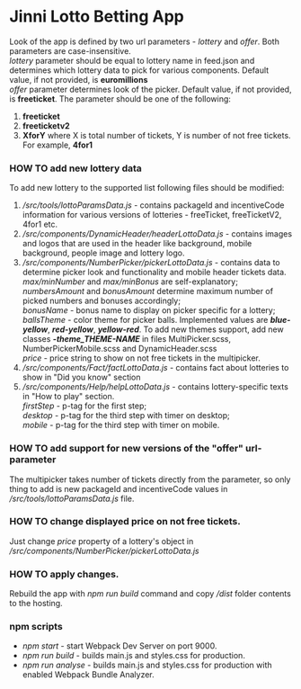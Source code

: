 # Jinni Lotto Betting App

Look of the app is defined by two url parameters - *lottery* and *offer*. Both parameters are case-insensitive.<br>
*lottery* parameter should be equal to lottery name in feed.json and determines which lottery data to pick for various components.
Default value, if not provided, is **euromillions**<br>
*offer* parameter determines look of the picker. Default value, if not provided, is **freeticket**. The parameter should be one of the following:
1. **freeticket**
2. **freeticketv2**
3. **XforY** where X is total number of tickets, Y is number of not free tickets. For example, **4for1** <br>

### HOW TO add new lottery data
To add new lottery to the supported list following files should be modified:<br>
1. */src/tools/lottoParamsData.js* - contains packageId and incentiveCode information for various versions of lotteries - freeTicket, freeTicketV2, 4for1 etc.
2. */src/components/DynamicHeader/headerLottoData.js* - contains images and logos that are used in the header like background, mobile background, people image and lottery logo.
3. */src/components/NumberPicker/pickerLottoData.js* - contains data to determine picker look and functionality and mobile header tickets data. <br>
*max/minNumber* and *max/minBonus* are self-explanatory;<br> *numbersAmount* and *bonusAmount* determine maximum number of picked numbers and bonuses accordingly;<br>
*bonusName* - bonus name to display on picker specific for a lottery;<br>
*ballsTheme* - color theme for picker balls. Implemented values are ***blue-yellow***, ***red-yellow***, ***yellow-red***. To add new themes support, add new classes ***-theme_THEME-NAME*** in files MultiPicker.scss, NumberPickerMobile.scss and DynamicHeader.scss<br>
*price* - price string to show on not free tickets in the multipicker.
4. */src/components/Fact/factLottoData.js* - contains fact about lotteries to show in "Did you know" section
5. */src/components/Help/helpLottoData.js* - contains lottery-specific texts in "How to play" section. <br> 
*firstStep* - p-tag for the first step;<br>
*desktop* - p-tag for the third step with timer on desktop;<br>
*mobile* - p-tag for the third step with timer on mobile.

### HOW TO add support for new versions of the "offer" url-parameter
The multipicker takes number of tickets directly from the parameter, so only thing to add is new packageId and incentiveCode values in */src/tools/lottoParamsData.js* file.

### HOW TO change displayed price on not free tickets.
Just change *price* property of a lottery's object in */src/components/NumberPicker/pickerLottoData.js*

### HOW TO apply changes.
Rebuild the app with _npm run build_ command and copy */dist* folder contents to the hosting. 

### npm scripts
- _npm start_ - start Webpack Dev Server on port 9000.
- _npm run build_ - builds main.js and styles.css for production.
- _npm run analyse_ - builds main.js and styles.css for production with enabled Webpack Bundle Analyzer.